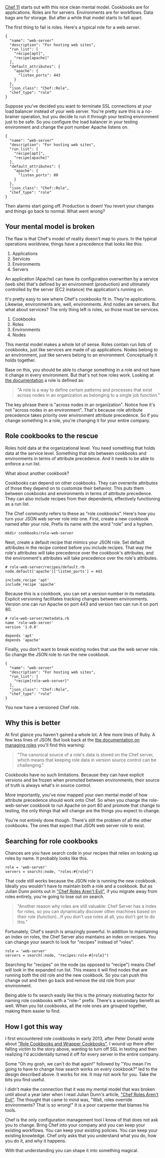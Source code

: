 <!--
title: The quick, easy way to version Chef roles
created: 25 July 2014 - 5:14 am
updated: 27 July 2014 - 1:01 pm
publish: 28 July 2014
slug: chef-roles
tags: coding, chef
-->

[Chef 11][chef] starts out with this nice clean mental model. Cookbooks are for
applications. Roles are for servers. Environments are for workflows.
Data bags are for storage. But after a while that model starts to fall
apart.

The first thing to fail is roles. Here's a typical role for a web server.

    {
      "name": "web-server"
      "description": "For hosting web sites",
      "run_list": [
        "recipe[apt]",
        "recipe[apache]"
      ],
      "default_attributes": {
        "apache": {
          "listen_ports": 443
        }
      },
      "json_class": "Chef::Role",
      "chef_type": "role"
    }

Suppose you've decided you want to terminate SSL connections at your load
balancer instead of your web server. You're pretty sure this is a no-brainer
operation, but you decide to run it through your testing environment just to
be safe. So you configure the load balancer in your testing environment and
change the port number Apache listens on.

    {
      "name": "web-server"
      "description": "For hosting web sites",
      "run_list": [
        "recipe[apt]",
        "recipe[apache]"
      ],
      "default_attributes": {
        "apache": {
          "listen_ports": 80
        }
      },
      "json_class": "Chef::Role",
      "chef_type": "role"
    }

Then alarms start going off. Production is down! You revert your changes and
things go back to normal. What went wrong?

## Your mental model is broken ##

The flaw is that Chef's model of reality doesn't map to yours. In the typical
operations worldview, things have a precedence that looks like this:

1. Applications
2. Services
3. Environments
4. Servers

An application (Apache) can have its configuration overwritten by a service
(web site) that's defined by an environment (production) and ultimately
controlled by the server (EC2 instance) the application's running on.

It's pretty easy to see where Chef's cookbooks fit in. They're applications.
Likewise, environments are, well, environments. And nodes are servers. But what
about services? The only thing left is roles, so those must be services.

1. Cookbooks
2. Roles
3. Environments
4. Nodes

This mental model makes a whole lot of sense. Roles contain run lists of
cookbooks, just like services are made of up applications. Nodes belong to an
environment, just like servers belong to an environment. Conceptually it holds
together.

Base on this, you should be able to change something in a role and not have it
change in every environment. But that's not how roles work. Looking at [the
documentation][role] a role is defined as:

> "A role is a way to define certain patterns and processes that exist across
> nodes in an organization as belonging to a single job function."

The key phrase there is "across nodes in an organization". Notice how it's not
"across nodes in an environment". That's because role attribute precedence takes
priority over environment attribute precedence. So if you change something in
a role, you're changing it for your entire company.

## Role cookbooks to the rescue ##

Roles hold data at the organizational level. You need something that holds data
at the service level. Something that sits between cookbooks and environments in
terms of attribute precedence. And it needs to be able to enforce a run list.

What about another cookbook?

Cookbooks can depend on other cookbooks. They can overwrite attributes of
those they depend on to customize their behavior. This puts them between
cookbooks and environments in terms of attribute precedence. They can also
include recipes from their dependents, effectively functioning as a run list.

The Chef community refers to these as "role cookbooks". Here's how you turn your
JSON web server role into one. First, create a new cookbook named after your
role. Prefix its name with the word "role" and a hyphen.

    mkdir cookbooks/role-web-server

Next, create a default recipe that mimics your JSON role. Set default attributes
in the recipe context before you include recipes. That way the role's attributes
will take precedence over the cookbook's attributes, and the environment's
attributes will take precedence over the role's attributes.

    # role-web-server/recipes/default.rb
    node.default['apache']['listen_ports'] = 443

    include_recipe 'apt'
    include_recipe 'apache'

Because this is a cookbook, you can set a version number in its metadata.
Explicit versioning facilitates tracking changes between environments. Version
one can run Apache on port 443 and version two can run it on port 80.

    # role-web-server/metadata.rb
    name 'role-web-server'
    version '1.0.0'

    depends 'apt'
    depends 'apache'

Finally, you don't want to break existing nodes that use the web server role. So
change the JSON role to run the new cookbook.

    {
      "name": "web-server"
      "description": "For hosting web sites",
      "run_list": [
        "recipe[role-web-server]"
      ],
      "json_class": "Chef::Role",
      "chef_type": "role"
    }

You now have a versioned Chef role.

## Why this is better ##

At first glance you haven't gained a whole lot. A few more lines of Ruby.
A few less lines of JSON. But look back at the [the documentation on
managing roles][role] you'll find this warning:

> "The canonical source of a role's data is stored on the Chef server, which
> means that keeping role data in version source control can be challenging."

Cookbooks have no such limitations. Because they can have explicit versions and
be frozen when promoted between environments, their source of truth is always
what's in source control.

More importantly, you've now mapped your own mental model of how attribute
precedence should work onto Chef. So when you change the role-web-server
cookbook to run Apache on port 80 and promote that change to testing, the only
things that will change are the things you expect to change.

You're not entirely done though. There's still the problem of all the other
cookbooks. The ones that expect that JSON web server role to exist.

## Searching for role cookbooks ##

Chances are you have search code in your recipes that relies on looking up
roles by name. It probably looks like this.

    role = 'web-server'
    servers = search(:node, "roles:#{role}")

That code still works because the JSON role is running the new cookbook. Ideally
you wouldn't have to maintain both a role and a cookbook. But as Julian Dunn
points out in ["Chef Roles Aren't Evil"][stop], if you migrate away from roles
entirely, you're going to lose out on search.

> "Another reason why roles are still valuable: Chef Server has a index for
> roles, so you can dynamically discover other machines based on their role
> (function)...If you don't use roles at all, you don't get to do this."

Fortunately, Chef's search is amazingly powerful. In addition to maintaining
an index on roles, the Chef Server also maintains an index on recipes. You can
change your search to look for "recipes" instead of "roles".

    role = 'web-server'
    servers = search(:node, "recipes:role-#{role}")

Searching for "recipes" on the node (as opposed to "recipe") means Chef will
look in the expanded run list. This means it will find nodes that are running
both the old role and the new cookbook. So you can push this change out and then
go back and remove the old role from your environment.

Being able to fix search easily like this is the primary motivating factor for
naming role cookbooks with a "role-" prefix. There's a secondary benefit as
well. When you list cookbooks, all the role ones are grouped together, making
them easier to find.

## How I got this way ##

I first encountered role cookbooks in early 2013, after Peter Donald wrote about
["Role Cookbooks and Wrapper Cookbooks"][donald]. I wound up there after falling
victim to the story above, wanting to turn off SSL in testing and then realizing
I'd accidentally turned it off for every server in the entire company.

Some "Oh my gosh, we can't do that again!" followed by "You mean I'm going to
have to change how search works on every cookbook?" led to the design described
above. It works for me. It may not work for you. Take the bits you find useful.

I didn't make the connection that it was my mental model that was broken until
about a year later when I read Julian Dunn's article, ["Chef Roles Aren't
Evil"][stop]. The thought that came to mind was, "Wait, roles override
environments? That is so wrong!" It is a poor carpenter that blames his tools.

Chef is the only configuration management tool I know of that does not ask you
to change. Bring Chef into your company and you can keep your existing
workflows. You can keep your existing policies. You can keep your existing
knowledge. Chef only asks that you understand what you do, how you do it, and
why it happens.

With that understanding you can shape it into something magical.


[chef]: http://www.getchef.com/ "Chef: Automation for Web-Scale IT"
[role]: http://docs.opscode.com/essentials_roles.html "Chef: About Roles"
[book]: http://docs.opscode.com/essentials_cookbook_versions.html "Chef: About Versions"
[stop]: http://www.getchef.com/blog/2013/11/19/chef-roles-arent-evil/ "Julian Dunn (Chef): Chef Roles Aren't Evil"
[donald]: http://realityforge.org/code/2012/11/19/role-cookbooks-and-wrapper-cookbooks.html "Peter Donald (RealityForge): Role Cookbooks and Wrapper Cookbooks"

